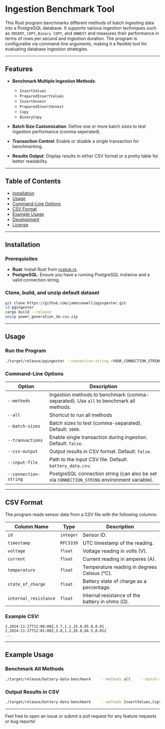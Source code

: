 # Ingestion Benchmark Tool

This Rust program benchmarks different methods of batch ingesting data into a PostgreSQL database. It supports various ingestion techniques such as `INSERT`, `COPY`, `Binary COPY`, and `UNNEST` and measures their performance in terms of rows per second and ingestion duration. The program is configurable via command-line arguments, making it a flexible tool for evaluating database ingestion strategies.

---

## Features

- **Benchmark Multiple Ingestion Methods**: 
  - `InsertValues`
  - `PreparedInsertValues`
  - `InsertUnnest`
  - `PreparedInsertUnnest`
  - `Copy`
  - `BinaryCopy`

- **Batch Size Customization**: Define one or more batch sizes to test ingestion performance (comma seperated).

- **Transaction Control**: Enable or disable a single transaction for benchmarking.

- **Results Output**: Display results in either CSV format or a pretty table for better readability.

---

## Table of Contents

- [Installation](#installation)
- [Usage](#usage)
- [Command-Line Options](#command-line-options)
- [CSV Format](#csv-format)
- [Example Usage](#example-usage)
- [Development](#development)
- [License](#license)

---

## Installation

### Prerequisites
- **Rust**: Install Rust from [rustup.rs](https://rustup.rs/).
- **PostgreSQL**: Ensure you have a running PostgreSQL instance and a valid connection string.

### Clone, build, and unzip default dataset
```bash
git clone https://github.com/jamessewell/pgingester.git
cd pgingester
cargo build --release
unzip power_generation_1m.csv.zip
```

---

## Usage

### Run the Program
```bash
./target/release/pgingester --connection-string <YOUR_CONNECTION_STRING> [OPTIONS]
```

### Command-Line Options

| Option                  | Description                                                                                               |
|-------------------------|-----------------------------------------------------------------------------------------------------------|
| `--methods`             | Ingestion methods to benchmark (comma-separated). Use `all` to benchmark all methods.                    |
| `--all    `             | Shortcut to run all methods                                                                              |
| `--batch-sizes`         | Batch sizes to test (comma-separated). Default: `1000`.                                                  |
| `--transactions`        | Enable single transaction during ingestion. Default: `false`.                                            |
| `--csv-output`          | Output results in CSV format. Default: `false`.                                                          |
| `--input-file`          | Path to the input CSV file. Default: `battery_data.csv`.                                                 |
| `--connection-string`   | PostgreSQL connection string (can also be set via `CONNECTION_STRING` environment variable).              |

---

## CSV Format

The program reads sensor data from a CSV file with the following columns:

| Column Name          | Type      | Description                                             |
|----------------------|-----------|---------------------------------------------------------|
| `id`                | `integer` | Sensor ID.                                              |
| `timestamp`         | `RFC3339` | UTC timestamp of the reading.                          |
| `voltage`           | `float`   | Voltage reading in volts (V).                          |
| `current`           | `float`   | Current reading in amperes (A).                        |
| `temperature`       | `float`   | Temperature reading in degrees Celsius (°C).           |
| `state_of_charge`   | `float`   | Battery state of charge as a percentage.               |
| `internal_resistance` | `float` | Internal resistance of the battery in ohms (Ω).        |

### Example CSV:
```csv
1,2024-11-27T12:00:00Z,3.7,1.2,25.0,85.0,0.01
2,2024-11-27T12:01:00Z,3.8,1.3,26.0,84.5,0.012
...
```

---

## Example Usage

### Benchmark All Methods
```bash
./target/release/battery-data-benchmark     --methods all     --batch-sizes 500,1000,2000     --transactions true     --connection-string "postgresql://user:password@localhost:5432/mydb"
```

### Output Results in CSV
```bash
./target/release/battery-data-benchmark     --methods InsertValues,Copy     --batch-sizes 1000     --csv-output true     --connection-string "postgresql://user:password@localhost:5432/mydb"
```

---
Feel free to open an issue or submit a pull request for any feature requests or bug reports!
